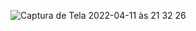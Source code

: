 
![Captura de Tela 2022-04-11 às 21 32 26](https://user-images.githubusercontent.com/101880897/162854934-1c1178a6-4293-4e9c-99ba-56dd5a8273bd.png)

